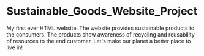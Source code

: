 # Sustainable_Goods_Website_Project
My first ever HTML website. The website provides sustainable products to the consumers. The products show awareness of recycling and reusability of resources to the end customer. Let's make our planet a better place to live in!  
